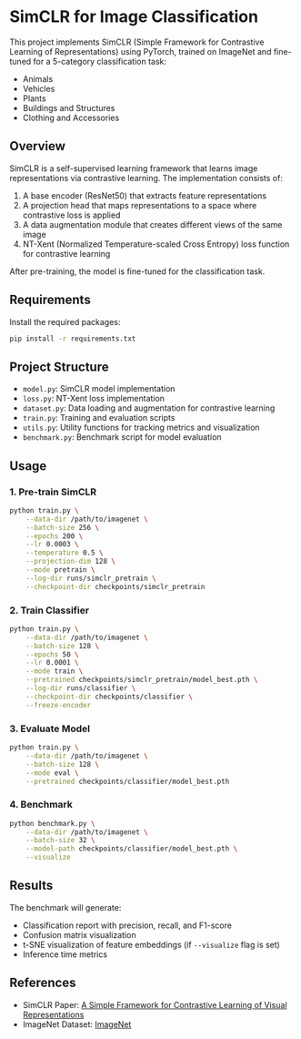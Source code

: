# SimCLR for Image Classification

This project implements SimCLR (Simple Framework for Contrastive Learning of Representations) using PyTorch, trained on ImageNet and fine-tuned for a 5-category classification task:

- Animals
- Vehicles
- Plants
- Buildings and Structures
- Clothing and Accessories

## Overview

SimCLR is a self-supervised learning framework that learns image representations via contrastive learning. The implementation consists of:

1. A base encoder (ResNet50) that extracts feature representations
2. A projection head that maps representations to a space where contrastive loss is applied
3. A data augmentation module that creates different views of the same image
4. NT-Xent (Normalized Temperature-scaled Cross Entropy) loss function for contrastive learning

After pre-training, the model is fine-tuned for the classification task.

## Requirements

Install the required packages:

```bash
pip install -r requirements.txt
```

## Project Structure

- `model.py`: SimCLR model implementation
- `loss.py`: NT-Xent loss implementation
- `dataset.py`: Data loading and augmentation for contrastive learning
- `train.py`: Training and evaluation scripts
- `utils.py`: Utility functions for tracking metrics and visualization
- `benchmark.py`: Benchmark script for model evaluation

## Usage

### 1. Pre-train SimCLR

```bash
python train.py \
    --data-dir /path/to/imagenet \
    --batch-size 256 \
    --epochs 200 \
    --lr 0.0003 \
    --temperature 0.5 \
    --projection-dim 128 \
    --mode pretrain \
    --log-dir runs/simclr_pretrain \
    --checkpoint-dir checkpoints/simclr_pretrain
```

### 2. Train Classifier

```bash
python train.py \
    --data-dir /path/to/imagenet \
    --batch-size 128 \
    --epochs 50 \
    --lr 0.0001 \
    --mode train \
    --pretrained checkpoints/simclr_pretrain/model_best.pth \
    --log-dir runs/classifier \
    --checkpoint-dir checkpoints/classifier \
    --freeze-encoder
```

### 3. Evaluate Model

```bash
python train.py \
    --data-dir /path/to/imagenet \
    --batch-size 128 \
    --mode eval \
    --pretrained checkpoints/classifier/model_best.pth
```

### 4. Benchmark

```bash
python benchmark.py \
    --data-dir /path/to/imagenet \
    --batch-size 32 \
    --model-path checkpoints/classifier/model_best.pth \
    --visualize
```

## Results

The benchmark will generate:
- Classification report with precision, recall, and F1-score
- Confusion matrix visualization
- t-SNE visualization of feature embeddings (if `--visualize` flag is set)
- Inference time metrics

## References

- SimCLR Paper: [A Simple Framework for Contrastive Learning of Visual Representations](https://arxiv.org/abs/2002.05709)
- ImageNet Dataset: [ImageNet](http://image-net.org/) 